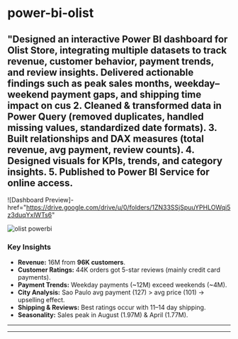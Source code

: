 # power-bi-olist
"Designed an interactive Power BI dashboard for Olist Store, integrating multiple datasets to track revenue, customer behavior, payment trends, and review insights. Delivered actionable findings such as peak sales months, weekday–weekend payment gaps, and shipping time impact on cus
2. Cleaned & transformed data in Power Query (removed duplicates, handled missing values, standardized date formats).
3. Built relationships and DAX measures (total revenue, avg payment, review counts).
4. Designed visuals for KPIs, trends, and category insights.
5. Published to Power BI Service for online access.
---------------------------------------------------------------------------------------------------------
![Dashboard Preview]-href="https://drive.google.com/drive/u/0/folders/1ZN33SSjSpuuYPHLOWqi5z3duqYxlWTs6"


![olist powerbi](https://github.com/user-attachments/assets/c9aeac8c-659c-42fb-bd8f-0a729607bf2d)




### **Key Insights**
- **Revenue:** 16M from **96K customers**.
- **Customer Ratings:** 44K orders got 5-star reviews (mainly credit card payments).
- **Payment Trends:** Weekday payments (~12M) exceed weekends (~4M).
- **City Analysis:** Sao Paulo avg payment (127) > avg price (101) → upselling effect.
- **Shipping & Reviews:** Best ratings occur with 11–14 day shipping.
- **Seasonality:** Sales peak in August (1.97M) & April (1.77M).

---



---

